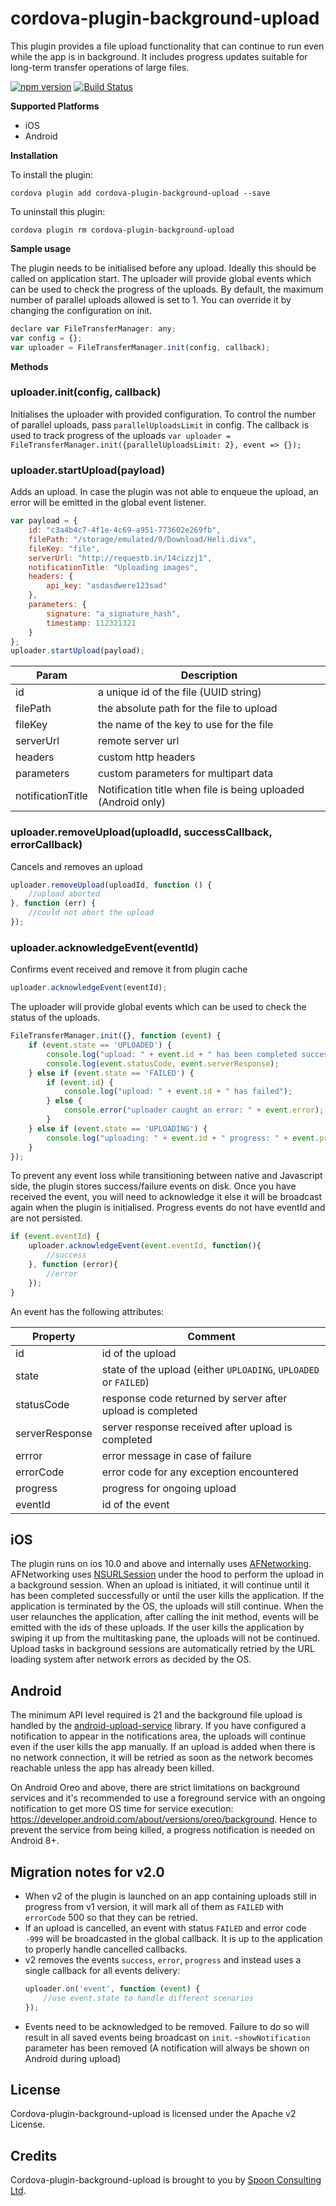 
# cordova-plugin-background-upload
This plugin provides a file upload functionality that can continue to run even while the app is in background. It includes progress updates suitable for long-term transfer operations of large files.

[![npm version](https://badge.fury.io/js/cordova-plugin-background-upload.svg)](https://badge.fury.io/js/cordova-plugin-background-upload)
[![Build Status](https://travis-ci.org/spoonconsulting/cordova-plugin-background-upload.svg?branch=master)](https://travis-ci.org/spoonconsulting/cordova-plugin-background-upload)

**Supported Platforms**
- iOS
- Android


**Installation**

To install the plugin:

```
cordova plugin add cordova-plugin-background-upload --save
```

To uninstall this plugin:
```
cordova plugin rm cordova-plugin-background-upload
```

**Sample usage**

The plugin needs to be initialised before any upload. Ideally this should be called on application start. The uploader will provide global events which can be used to check the progress of the uploads. By default, the maximum number of parallel uploads allowed is set to 1. You can override it by changing the configuration on init.
```javascript
declare var FileTransferManager: any;
var config = {};
var uploader = FileTransferManager.init(config, callback);
```

**Methods** 

### uploader.init(config, callback)
Initialises the uploader with provided configuration. To control the number of parallel uploads, pass `parallelUploadsLimit` in config.
The callback is used to track progress of the uploads
`var uploader = FileTransferManager.init({parallelUploadsLimit: 2}, event => {});`

### uploader.startUpload(payload)
Adds an upload. In case the plugin was not able to enqueue the upload, an error will be emitted in the global event listener.
```javascript
var payload = {
    id: "c3a4b4c7-4f1e-4c69-a951-773602e269fb",
    filePath: "/storage/emulated/0/Download/Heli.divx",
    fileKey: "file",
    serverUrl: "http://requestb.in/14cizzj1",
    notificationTitle: "Uploading images",
    headers: {
        api_key: "asdasdwere123sad"
    },
    parameters: {
        signature: "a_signature_hash",
        timestamp: 112321321
    }
};
uploader.startUpload(payload);
```
Param | Description
-------- | -------
id | a unique id of the file (UUID string)
filePath | the absolute path for the file to upload 
fileKey | the name of the key to use for the file
serverUrl | remote server url
headers | custom http headers
parameters | custom parameters for multipart data
notificationTitle | Notification title when file is being uploaded (Android only)


### uploader.removeUpload(uploadId, successCallback, errorCallback)
Cancels and removes an upload
```javascript
uploader.removeUpload(uploadId, function () {
    //upload aborted
}, function (err) {
    //could not abort the upload
});
```


### uploader.acknowledgeEvent(eventId)
Confirms event received and remove it from plugin cache
```javascript
uploader.acknowledgeEvent(eventId);
```


The uploader will provide global events which can be used to check the status of the uploads.
```javascript
FileTransferManager.init({}, function (event) {
    if (event.state == 'UPLOADED') {
        console.log("upload: " + event.id + " has been completed successfully");
        console.log(event.statusCode, event.serverResponse);
    } else if (event.state == 'FAILED') {
        if (event.id) {
            console.log("upload: " + event.id + " has failed");
        } else {
            console.error("uploader caught an error: " + event.error);
        }
    } else if (event.state == 'UPLOADING') {
        console.log("uploading: " + event.id + " progress: " + event.progress + "%");
    }
});

```

To prevent any event loss while transitioning between native and Javascript side, the plugin stores success/failure events on disk. Once you have received the event, you will need to acknowledge it else it will be broadcast again when the plugin is initialised. Progress events do not have eventId and are not persisted.
```javascript
if (event.eventId) {
    uploader.acknowledgeEvent(event.eventId, function(){
        //success
    }, function (error){
        //error
    });
}
```
An event has the following attributes:

Property | Comment
-------- | -------
id | id of the upload
state | state of the upload (either `UPLOADING`, `UPLOADED` or `FAILED`)
statusCode | response code returned by server after upload is completed
serverResponse | server response received after upload is completed
errror | error message in case of failure
errorCode | error code for any exception encountered
progress | progress for ongoing upload
eventId | id of the event


 ## iOS
The plugin runs on ios 10.0 and above and internally uses [AFNetworking](https://github.com/AFNetworking/AFNetworking). AFNetworking uses [NSURLSession](https://developer.apple.com/library/content/documentation/Cocoa/Conceptual/URLLoadingSystem/Articles/UsingNSURLSession.html#//apple_ref/doc/uid/TP40013509-SW44) under the hood to perform the upload in a background session. When an upload is initiated, it will continue until it has been completed successfully or until the user kills the application. If the application is terminated by the OS, the uploads will still continue. When the user relaunches the application, after calling the init method, events will be emitted with the ids of these uploads. If the user kills the application by swiping it up from the multitasking pane, the uploads will not be continued. Upload tasks in background sessions are automatically retried by the URL loading system after network errors as decided by the OS.

## Android
The minimum API level required is 21 and the background file upload is handled by the [android-upload-service](https://github.com/gotev/android-upload-service) library. If you have configured a notification to appear in the notifications area, the uploads will continue even if the user kills the app manually. If an upload is added when there is no network connection, it will be retried as soon as the network becomes reachable unless the app has already been killed.

On Android Oreo and above, there are strict limitations on background services and it's recommended to use a foreground service with an ongoing notification to get more OS time for service execution: https://developer.android.com/about/versions/oreo/background. Hence to prevent the service from being killed, a progress notification is needed on Android 8+.

## Migration notes for v2.0
- When v2 of the plugin is launched on an app containing uploads still in progress from v1 version, it will mark all of them as `FAILED` with `errorCode` 500 so that they can be retried.
- If an upload is cancelled, an event with status `FAILED` and error code `-999` will be broadcasted in the global callback. It is up to the application to properly handle cancelled callbacks.
- v2 removes the events `success`, `error`, `progress` and instead uses a single callback for all events delivery:
    ```javascript
    uploader.on('event', function (event) {
        //use event.state to handle different scenarios
    });
    ```
- Events need to be acknowledged to be removed. Failure to do so will result in all saved events being broadcast on `init`.
-`showNotification` parameter has been removed (A notification will always be shown on Android during upload)


## License
Cordova-plugin-background-upload is licensed under the Apache v2 License.

## Credits
Cordova-plugin-background-upload is brought to you by [Spoon Consulting Ltd](http://www.spoonconsulting.com/).
